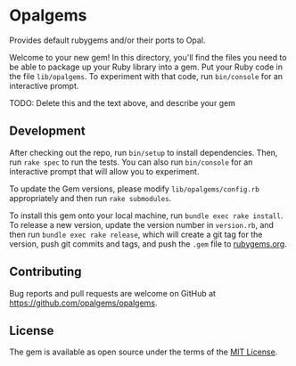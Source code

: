 # Opalgems

Provides default rubygems and/or their ports to Opal.

Welcome to your new gem! In this directory, you'll find the files you need to be able to package up your Ruby library into a gem. Put your Ruby code in the file `lib/opalgems`. To experiment with that code, run `bin/console` for an interactive prompt.

TODO: Delete this and the text above, and describe your gem

## Development

After checking out the repo, run `bin/setup` to install dependencies. Then, run `rake spec` to run the tests. You can also run `bin/console` for an interactive prompt that will allow you to experiment.

To update the Gem versions, please modify `lib/opalgems/config.rb` appropriately and then run `rake submodules`.

To install this gem onto your local machine, run `bundle exec rake install`. To release a new version, update the version number in `version.rb`, and then run `bundle exec rake release`, which will create a git tag for the version, push git commits and tags, and push the `.gem` file to [rubygems.org](https://rubygems.org).

## Contributing

Bug reports and pull requests are welcome on GitHub at https://github.com/opalgems/opalgems.


## License

The gem is available as open source under the terms of the [MIT License](https://opensource.org/licenses/MIT).
